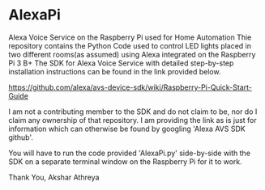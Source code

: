 # AlexaPi
Alexa Voice Service on the Raspberry Pi used for Home Automation
Thie repository contains the Python Code used to control LED lights placed in two different rooms(as assumed) using Alexa integrated on the Raspberry Pi 3 B+
The SDK for Alexa Voice Service with detailed step-by-step installation instructions can be found in the link provided below.

https://github.com/alexa/avs-device-sdk/wiki/Raspberry-Pi-Quick-Start-Guide

I am not a contributing member to the SDK and do not claim to be, nor do I claim any ownership of that repository.
I am providing the link as is just for information which can otherwise be found by googling 'Alexa AVS SDK github'.


You will have to run the code provided 'AlexaPi.py' side-by-side with the SDK on a separate terminal window on the Raspberry Pi 
for it to work.


Thank You,
Akshar Athreya
